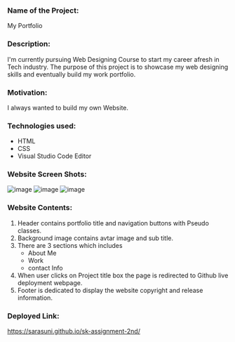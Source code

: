 ### Name of the Project: ###
My Portfolio


### Description: ###
I'm currently pursuing Web Designing Course to start my career afresh in Tech industry. The purpose of this project is to showcase my web designing skills and eventually build my work portfolio.


### Motivation: ###
I always wanted to build my own Website.


### Technologies used: ###
   * HTML
   * CSS
   * Visual Studio Code Editor


### Website Screen Shots: ###
![image](Assets/screenshots/screenshot-1.png)
![image](Assets/screenshots/screenshot-2.png)
![image](Assets/screenshots/screenshot-3.png)


### Website Contents: ###
1. Header contains portfolio title and navigation buttons with Pseudo classes.
2. Background image contains avtar image and sub title.
3. There are 3 sections which includes
      * About Me
      * Work
      * contact Info
4. When user clicks on Project title box the page is redirected to Github live deployment webpage.
5. Footer is dedicated to display the website copyright and release information.

### Deployed Link: ###
https://sarasuni.github.io/sk-assignment-2nd/
